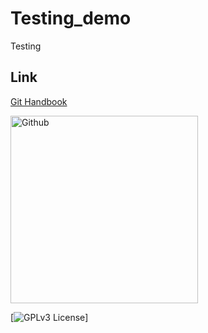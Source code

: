 # Testing_demo
Testing

## Link 
[Git Handbook](https://guides.github.com/introduction/git-handbook/)

<img src="https://th.bing.com/th/id/R.724794164fb289dd2f7d69dde7ac3bc0?rik=0Ubh3aP6JzCPcw&riu=http%3a%2f%2fpngimg.com%2fuploads%2fgithub%2fgithub_PNG40.png&ehk=vDH1g6b2G5qphfQR7RsUJ7HmqSSwIMycien%2fvBj03ZU%3d&risl=&pid=ImgRaw&r=0" alt="Github" width="300" height="300">

[![GPLv3 License](https://img.shields.io/badge/License-GPL%20v3-yellow.svg)]


